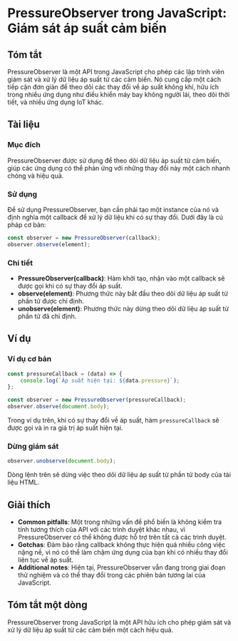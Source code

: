 <!--
Meta Description: # PressureObserver trong JavaScript: Giám sát áp suất cảm biến ## Tóm tắt PressureObserver là một API trong JavaScript cho phép các lập trình viên giá...
Meta Keywords: suất, pressureobserver, một, liệu, trong
-->

# PressureObserver trong JavaScript: Giám sát áp suất cảm biến

## Tóm tắt
PressureObserver là một API trong JavaScript cho phép các lập trình viên giám sát và xử lý dữ liệu áp suất từ các cảm biến. Nó cung cấp một cách tiếp cận đơn giản để theo dõi các thay đổi về áp suất không khí, hữu ích trong nhiều ứng dụng như điều khiển máy bay không người lái, theo dõi thời tiết, và nhiều ứng dụng IoT khác.

## Tài liệu
### Mục đích
PressureObserver được sử dụng để theo dõi dữ liệu áp suất từ cảm biến, giúp các ứng dụng có thể phản ứng với những thay đổi này một cách nhanh chóng và hiệu quả.

### Sử dụng
Để sử dụng PressureObserver, bạn cần phải tạo một instance của nó và định nghĩa một callback để xử lý dữ liệu khi có sự thay đổi. Dưới đây là cú pháp cơ bản:

```javascript
const observer = new PressureObserver(callback);
observer.observe(element);
```

### Chi tiết
- **PressureObserver(callback)**: Hàm khởi tạo, nhận vào một callback sẽ được gọi khi có sự thay đổi áp suất.
- **observe(element)**: Phương thức này bắt đầu theo dõi dữ liệu áp suất từ phần tử được chỉ định.
- **unobserve(element)**: Phương thức này dừng theo dõi dữ liệu áp suất từ phần tử đã chỉ định.

## Ví dụ
### Ví dụ cơ bản
```javascript
const pressureCallback = (data) => {
    console.log(`Áp suất hiện tại: ${data.pressure}`);
};

const observer = new PressureObserver(pressureCallback);
observer.observe(document.body);
```
Trong ví dụ trên, khi có sự thay đổi về áp suất, hàm `pressureCallback` sẽ được gọi và in ra giá trị áp suất hiện tại.

### Dừng giám sát
```javascript
observer.unobserve(document.body);
```
Dòng lệnh trên sẽ dừng việc theo dõi dữ liệu áp suất từ phần tử body của tài liệu HTML.

## Giải thích
- **Common pitfalls**: Một trong những vấn đề phổ biến là không kiểm tra tính tương thích của API với các trình duyệt khác nhau, vì PressureObserver có thể không được hỗ trợ trên tất cả các trình duyệt.
- **Gotchas**: Đảm bảo rằng callback không thực hiện quá nhiều công việc nặng nề, vì nó có thể làm chậm ứng dụng của bạn khi có nhiều thay đổi liên tục về áp suất.
- **Additional notes**: Hiện tại, PressureObserver vẫn đang trong giai đoạn thử nghiệm và có thể thay đổi trong các phiên bản tương lai của JavaScript.

## Tóm tắt một dòng
PressureObserver trong JavaScript là một API hữu ích cho phép giám sát và xử lý dữ liệu áp suất từ các cảm biến một cách hiệu quả.